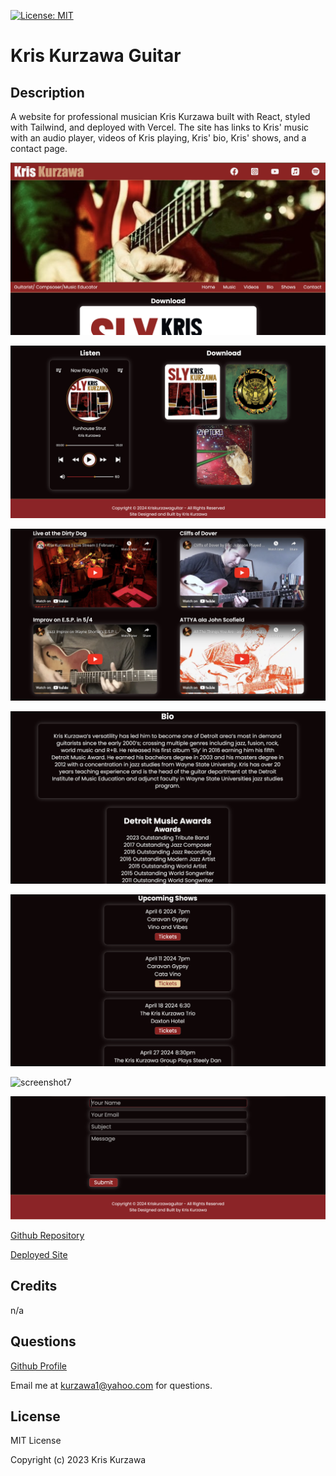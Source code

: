 [![License: MIT](https://img.shields.io/badge/License-MIT-yellow.svg)](https://opensource.org/licenses/MIT)
# Kris Kurzawa Guitar

## Description
A website for professional musician Kris Kurzawa built with React, styled with Tailwind, and deployed with Vercel.  The site has links to Kris' music with an audio player, videos of Kris playing, Kris' bio, Kris' shows, and a contact page.

![screenshot1](https://github.com/KKurzawa/kris-kurzawa-guitar/blob/main/public/Screenshot1.png)

![screenshot2](https://github.com/KKurzawa/kris-kurzawa-guitar/blob/main/public/Screenshot2.png)

![screenshot3](https://github.com/KKurzawa/kris-kurzawa-guitar/blob/main/public/Screenshot3.png)

![screenshot4](https://github.com/KKurzawa/kris-kurzawa-guitar/blob/main/public/Screenshot4.png)

![screenshot6](https://github.com/KKurzawa/kris-kurzawa-guitar/blob/main/public/Screenshot6.png)

![screenshot7](https://github.com/KKurzawa/kris-kurzawa-guitar/blob/main/public/Screenshot7.png)

![screenshot8](https://github.com/KKurzawa/kris-kurzawa-guitar/blob/main/public/Screenshot8.png)

[Github Repository](https://github.com/KKurzawa/kris-kurzawa-guitar/tree/main)

[Deployed Site](https://kris-kurzawa-guitar.vercel.app/)

## Credits

n/a

## Questions

[Github Profile](https://github.com/KKurzawa)

Email me at kurzawa1@yahoo.com for questions.

## License

MIT License

Copyright (c) 2023 Kris Kurzawa


